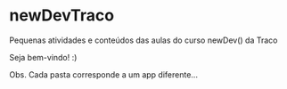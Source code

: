 # newDevTraco
 
Pequenas atividades e conteúdos das aulas do curso newDev() da Traco 

Seja bem-vindo! :)

Obs. Cada pasta corresponde a um app diferente...
